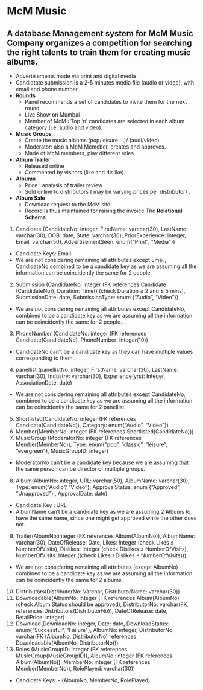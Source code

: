 # McM Music
A database Management system for **McM Music Company** organizes a competition for searching the right talents to train them for creating music albums.
-- 

* Advertisements made via print and digital media
* Candidtate submission is a 2-5 minutes media file (audio or video), with email and phone number.
* **Rounds**
  - Panel recommends a set of candidates to invite them for the next round. 
  - Live Show on Mumbai
  - Member of McM : Top ‘n’ candidates are selected in each album category (i.e. audio and video).
* **Music Groups**
  - Create the music albums (pop/leisure....)/ (audi/video) 
  - Moderator: also a McM Memeber, creates and approves. 
  -  Made of McM members, play different roles 
* **Album Trailer**
  - Released online 
  - Commented by visitors (like and dislike)
* **Albums**
  - Price : analysis of trailer review 
  - Sold online to distributors ( may be varying prices per distributor) .
* **Album Sale**
  - Download request to the McM site.
  - Record is thus maintained for raising the invoice
The **Relational Schema** 
1. Candidate (CandidateNo: integer, FirstName: varchar(30), LastName: varchar(30), DOB: date, State: varchar(30), PriorExperience: integer, Email: varchar(50), AdvertisementSeen: enum{“Print”, “Media”})
  - Candidate Keys: Email
  - We are not considering remaining all attributes except Email, CandidateNo combined to be a candidate key as we are assuming all the information can be coincidently the same for 2 people.
2. Submission (CandidateNo: integer (FK references Candidate (CandidateNo)), Duration: Time() (check Duration ≥ 2 and ≤ 5 mins), SubmissionDate: date, SubmissionType: enum
{“Audio”, “Video”})
  * We are not considering remaining all attributes except CandidateNo, combined to be a candidate key as we are assuming all the information can be coincidently the same for 2 people.
3. PhoneNumber (CandidateNo: integer (FK references Candidate(CandidateNo), PhoneNumber: integer(10))
  * CandidateNo can’t be a candidate key as they can have multiple values corresponding to them.
4. panellist (panellistNo: integer, FirstName: varchar(30), LastName: varchar(30), Industry: varchar(30), Experience(yrs): Integer, AssociationDate: date)
  * We are not considering remaining all attributes except CandidateNo, combined to be a candidate key as we are assuming all the information can be coincidently the same for 2 panellist.
5. Shortlisted(CandidateNo: integer (FK references Candidate(CandidateNo)), Category: enum{“Audio”, “Video”})
6. Member(MemberNo: integer (FK references Shortlisted(CandidateNo)))
7. MusicGroup (ModeratorNo: integer (FK references Member(MemberNo)), Type: enum{“pop”, “classic”, “leisure”, “evergreen”}, MusicGroupID: integer)
  * ModeratorNo can’t be a candidate key because we are assuming that the same person can be director of multiple groups.
8. Album(AlbumNo: integer, URL: varchar(50), AlbumName: varchar(30), Type: enum{“Audio”/ “Video”}, ApprovalStatus: enum {“Approved”, “Unapproved”} ,
ApprovalDate: date)
  * Candidate Key : URL
  * AlbumName can’t be a candidate key as we are assuming 2 Albums to have the same name, since one might get approved while the other does not.
9. Trailer(AlbumNo:integer (FK references Album(AlbumNo)), AlbumName: varchar(30), DateOfRelease: Date, Likes: Integer (check Likes ≤ NumberOfVisits), Dislikes: Integer
(check Dislikes ≤ NumberOfVisits), NumberOfVisits: Integer ((check Likes +Dislikes ≤ NumberOfVisits)))
  * We are not considering remaining all attributes (except AlbumNo) combined to be a candidate key as we are assuming all the information can be coincidently the same for 2 albums.
10. Distributors(DistributorNo: Varchar, DistributorName: varchar(30)) 
11. Downloadable(AlbumNo: integer (FK references Album(AlbumNo) (check Album Status should be approved), DistributorNo: varchar(FK references Distributors(DistributorNo)),
DateOfRelease: date, RetailPrice: integer)
12. Download(DownloadNo: integer, Date: date, DownloadStatus: enum{“Successful”, “Failure”}, AlbumNo: integer, DistributorNo: varchar(FK (AlbumNo, DistributorNo)
references Downloadable(AlbumNo, DistributorNo)))
13. Roles (MusicGroupID: integer (FK references MusicGroup(MusicGroupID)), AlbumNo :integer (FK references Album(AlbumNo)), MemberNo: integer (FK references Member(MemberNo)), RolePlayed: varchar(30))
  *  Candidate Keys: - (AlbumNo, MemberNo, RolePlayed)
